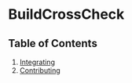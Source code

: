 # BuildCrossCheck

## Table of Contents

1. [Integrating](integrating.md)
1. [Contributing](contributing.md)
